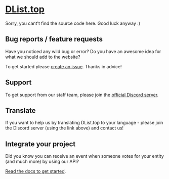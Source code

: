 # [DList.top](https://dlist.top)

Sorry, you cant't find the source code here. Good luck anyway :)

## Bug reports / feature requests

Have you noticed any wild bug or error? 
Do you have an awesome idea for what we should add to the website?

To get started please [create an issue](https://github.com/dlist-top/dlist-top/issues/new/choose). Thanks in advice!

## Support

To get support from our staff team, please join the [official Discord server](https://discord.gg/z5UmaMCjdY).

## Translate

If you want to help us by translating DList.top to your language - please join the Discord server (using the link above) and contact us!

## Integrate your project

Did you know you can receive an event when someone votes for your entity (and much more) by using our API?

[Read the docs to get started](https://github.com/dlist-top/docs/wiki).
